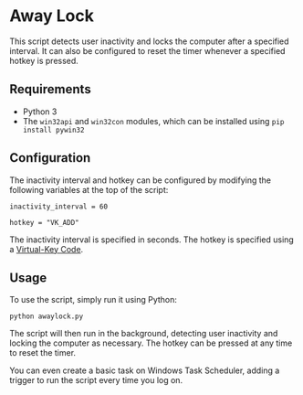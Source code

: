 # Away Lock

This script detects user inactivity and locks the computer after a specified interval. It can also be configured to reset the timer whenever a specified hotkey is pressed.

## Requirements

-   Python 3
-   The `win32api` and `win32con` modules, which can be installed using `pip install pywin32`

## Configuration

The inactivity interval and hotkey can be configured by modifying the following variables at the top of the script:

`inactivity_interval = 60`

`hotkey = "VK_ADD"` 

The inactivity interval is specified in seconds. The hotkey is specified using a [Virtual-Key Code](https://learn.microsoft.com/en-us/windows/win32/inputdev/virtual-key-codes).

## Usage

To use the script, simply run it using Python:

`python awaylock.py` 

The script will then run in the background, detecting user inactivity and locking the computer as necessary. The hotkey can be pressed at any time to reset the timer.

You can even create a basic task on Windows Task Scheduler, adding a trigger to run the script every time you log on.
